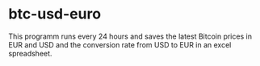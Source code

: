 # btc-usd-euro
This programm runs every 24 hours and saves the latest Bitcoin prices in EUR and USD and the conversion rate from USD to EUR in an excel spreadsheet.
